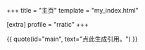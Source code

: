+++
title = "主页"
template = "my_index.html"

[extra]
profile = "rratic"
+++

{{ quote(id="main", text="点此生成引用。") }}
